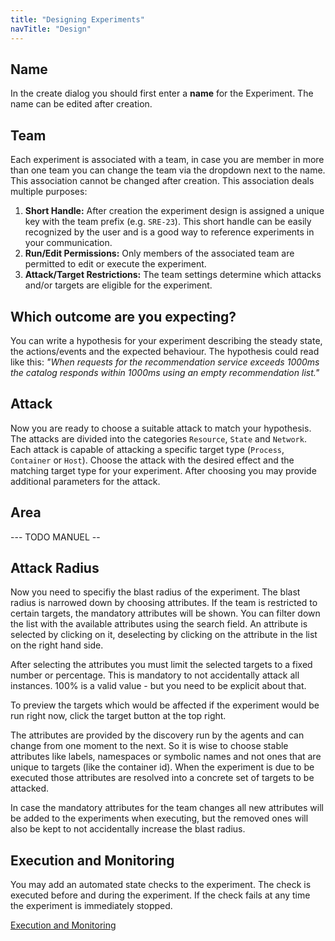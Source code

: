 ```yaml
---
title: "Designing Experiments"
navTitle: "Design"
---
```


## Name
In the create dialog you should first enter a **name** for the Experiment.
The name can be edited after creation.

## Team

Each experiment is associated with a team, in case you are member in more than one team you can change the team via the dropdown next to the name. This
association cannot be changed after creation. This association deals multiple purposes:

1. **Short Handle:** After creation the experiment design is assigned a unique key with the team prefix (e.g. `SRE-23`). This short handle can be easily
   recognized by the user and is a good way to reference experiments in your communication.
2. **Run/Edit Permissions:** Only members of the associated team are permitted to edit or execute the experiment.
3. **Attack/Target Restrictions:** The team settings determine which attacks and/or targets are eligible for the experiment.

## Which outcome are you expecting?

You can write a hypothesis for your experiment describing the steady state, the actions/events and the expected behaviour. The hypothesis could read like this:
_"When requests for the recommendation service exceeds 1000ms the catalog responds within 1000ms using an empty recommendation list."_

## Attack

Now you are ready to choose a suitable attack to match your hypothesis. The attacks are divided into the categories `Resource`, `State` and `Network`. Each
attack is capable of attacking a specific target type (`Process`, `Container` or `Host`). Choose the attack with the desired effect and the matching target type
for your experiment. After choosing you may provide additional parameters for the attack.

## Area
--- TODO MANUEL --

## Attack Radius
Now you need to specifiy the blast radius of the experiment.
The blast radius is narrowed down by choosing attributes.
If the team is restricted to certain targets, the mandatory attributes will be shown.
You can filter down the list with the available attributes using the search field.
An attribute is selected by clicking on it, deselecting by clicking on the attribute in the list on the right hand side.

After selecting the attributes you must limit the selected targets to a fixed number or percentage. This is mandatory to not accidentally attack all instances.
100% is a valid value - but you need to be explicit about that.

To preview the targets which would be affected if the experiment would be run right now, click the target button at the top right.

The attributes are provided by the discovery run by the agents and can change from one moment to the next. So it is wise to choose stable attributes like
labels, namespaces or symbolic names and not ones that are unique to targets (like the container id). When the experiment is due to be executed those attributes
are resolved into a concrete set of targets to be attacked.

In case the mandatory attributes for the team changes all new attributes will be added to the experiments when executing, but the removed ones will also be kept
to not accidentally increase the blast radius.

## Execution and Monitoring

You may add an automated state checks to the experiment. The check is executed before and during the experiment. If the check fails at any time the experiment
is immediately stopped.

[Execution and Monitoring](content/monitoring)


